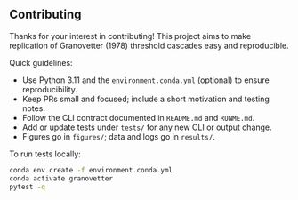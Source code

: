 ## Contributing

Thanks for your interest in contributing! This project aims to make replication of Granovetter (1978) threshold cascades easy and reproducible.

Quick guidelines:
- Use Python 3.11 and the `environment.conda.yml` (optional) to ensure reproducibility.
- Keep PRs small and focused; include a short motivation and testing notes.
- Follow the CLI contract documented in `README.md` and `RUNME.md`.
- Add or update tests under `tests/` for any new CLI or output change.
- Figures go in `figures/`; data and logs go in `results/`.

To run tests locally:
```bash
conda env create -f environment.conda.yml
conda activate granovetter
pytest -q
```
